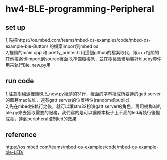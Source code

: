 # hw4-BLE-programming-Peripheral


## set up
1,先把https://os.mbed.com/teams/mbed-os-examples/code/mbed-os-example-ble-Button/ 的檔案import到mbed os \
2,裡頭的main.cpp 和 pretty_printer.h 用這個github的檔案取代，跟c++相關的其他檔案也import到source裡面
3,準備樹梅派，並在樹莓派環境裝好bluepy套件用來執行Ble_new.py用

## run code
1,注意樹梅派裡頭BLE_new.py裡頭的31行，裡面的字串換成所要連的gatt server的藍芽mac位址，還有gatt server的位置特性(random或public)\
2,先在mbed按執行之後，就可以讓stm32扮演gatt server的角色，再用樹梅派的ble.py來去獲取需要的服務，我們寫的是可以讓原本板子上不亮的led再執行後變成亮，達到peripheral控制led的效果


## reference

https://os.mbed.com/teams/mbed-os-examples/code/mbed-os-example-ble-LED/ 


